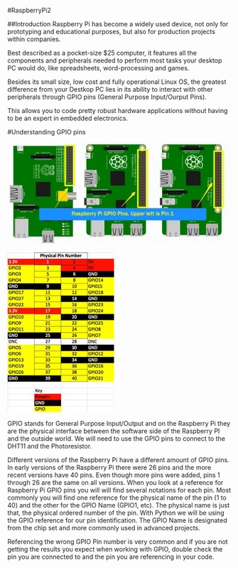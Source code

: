 #RaspberryPi2

##Introduction
Raspberry Pi has become a widely used device, not only for prototyping and educational purposes, but also for production projects within companies.

Best described as a pocket-size $25 computer, it features all the components and peripherals needed to perform most tasks your desktop PC would do, like spreadsheets, word-processing and games.

Besides its small size, low cost and fully operational Linux OS, the greatest difference from your Destkop PC lies in its ability to interact with other peripherals through GPIO pins (General Purpose Input/Ourput Pins).

This allows you to code pretty robust hardware applications without having to be an expert in embedded electronics.<br>

#Understanding GPIO pins

![Raspberry pi GPIO config](img/raspi-config.jpg)

![Layout](img/raspi-pin_layout.jpg)

GPIO stands for General Purpose Input/Output and on the Raspberry Pi they are the physical interface between the software side of the Raspberry PI and the outside world. We will need to use the GPIO pins to connect to the DHT11 and the Photoresistor.

Different versions of the Raspberry Pi have a different amount of GPIO pins. In early versions of the Raspberry Pi there were 26 pins and the more recent versions have 40 pins. Even though more pins were added, pins 1 through 26 are the same on all versions. When you look at a reference for Raspberry Pi GPIO pins you will will find several notations for each pin. Most commonly you will find one reference for the physical name of the pin (1 to 40) and the other for the GPIO Name (GPIO1, etc). The physical name is just that, the physical ordered number of the pin. With Python we will be using the GPIO reference for our pin identification. The GPIO Name is designated from the chip set and more commonly used in advanced projects.

Referencing the wrong GPIO Pin number is very common and if you are not getting the results you expect when working with GPIO, double check the pin you are connected to and the pin you are referencing in your code.


